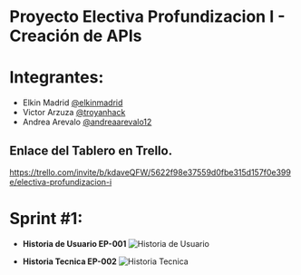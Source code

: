 # Proyecto Electiva Profundizacion I - Creación de APIs 

# Integrantes: 
- Elkin Madrid  [@elkinmadrid](https://github.com/elkinmadrid)
- Victor Arzuza [@troyanhack](https://github.com/troyanhack)
- Andrea Arevalo [@andreaarevalo12](https://github.com/andreaarevalo12)

## Enlace del Tablero en Trello.
  https://trello.com/invite/b/kdaveQFW/5622f98e37559d0fbe315d157f0e399e/electiva-profundizacion-i

# Sprint #1: 
- **Historia de Usuario EP-001**
  ![Historia de Usuario](https://user-images.githubusercontent.com/38669299/189001660-b91b52b8-09e9-40b0-858e-91ad54d36eba.png)

- **Historia Tecnica EP-002**
  ![Historia Tecnica](https://user-images.githubusercontent.com/38669299/189001545-499e61b3-4304-4f97-9bee-ea5a20877283.png)  
